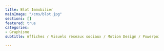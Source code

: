 ```yaml
---
title: Blot Immobilier
mainImage: "/cms/blot.jpg"
sections: []
featured: true
categories:
- Graphisme
subtitle: Affiches / Visuels réseaux sociaux / Motion Design / Powerpoints / Newsletters

---
```

